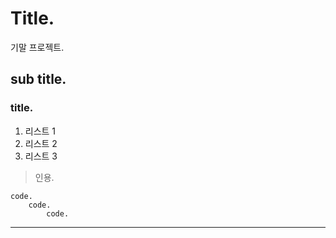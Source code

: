 # Title. 

기말 프로젝트.

## sub title.

### title.

1. 리스트 1
2. 리스트 2
3. 리스트 3

> 인용.

``` 
code.
    code.
        code.
```

<hr>


